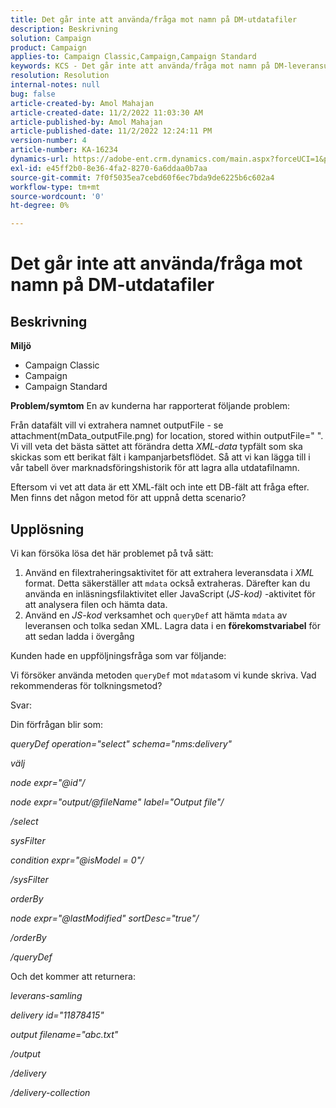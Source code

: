 ```yaml
---
title: Det går inte att använda/fråga mot namn på DM-utdatafiler
description: Beskrivning
solution: Campaign
product: Campaign
applies-to: Campaign Classic,Campaign,Campaign Standard
keywords: KCS - Det går inte att använda/fråga mot namn på DM-leveransutdatafiler
resolution: Resolution
internal-notes: null
bug: false
article-created-by: Amol Mahajan
article-created-date: 11/2/2022 11:03:30 AM
article-published-by: Amol Mahajan
article-published-date: 11/2/2022 12:24:11 PM
version-number: 4
article-number: KA-16234
dynamics-url: https://adobe-ent.crm.dynamics.com/main.aspx?forceUCI=1&pagetype=entityrecord&etn=knowledgearticle&id=157529f9-9d5a-ed11-9561-6045bd006a22
exl-id: e45ff2b0-8e36-4fa2-8270-6a6ddaa0b7aa
source-git-commit: 7f0f5035ea7cebd60f6ec7bda9de6225b6c602a4
workflow-type: tm+mt
source-wordcount: '0'
ht-degree: 0%

---
```


# Det går inte att använda/fråga mot namn på DM-utdatafiler

## Beskrivning

<b>Miljö</b>
- Campaign Classic
- Campaign
- Campaign Standard

<b>Problem/symtom</b>
En av kunderna har rapporterat följande problem:

Från datafält vill vi extrahera namnet outputFile - se attachment(mData_outputFile.png) for location, stored within outputFile=&quot; &quot;. Vi vill veta det bästa sättet att förändra detta *XML-data* typfält som ska skickas som ett berikat fält i kampanjarbetsflödet. Så att vi kan lägga till i vår tabell över marknadsföringshistorik för att lagra alla utdatafilnamn.

Eftersom vi vet att data är ett XML-fält och inte ett DB-fält att fråga efter. Men finns det någon metod för att uppnå detta scenario?


## Upplösning


Vi kan försöka lösa det här problemet på två sätt:

1. Använd en filextraheringsaktivitet för att extrahera leveransdata i *XML* format. Detta säkerställer att `mdata` också extraheras. Därefter kan du använda en inläsningsfilaktivitet eller JavaScript (*JS-kod)* -aktivitet för att analysera filen och hämta data.
2. Använd en *JS-kod* verksamhet och `queryDef` att hämta `mdata` av leveransen och tolka sedan XML. Lagra data i en <b>förekomstvariabel</b> för att sedan ladda i övergång


Kunden hade en uppföljningsfråga som var följande:

Vi försöker använda metoden `queryDef` mot `mdata`som vi kunde skriva. Vad rekommenderas för tolkningsmetod?

Svar:

Din förfrågan blir som:

*queryDef operation=&quot;select&quot; schema=&quot;nms:delivery&quot;*

*välj*

*node expr=&quot;@id&quot;/*

*node expr=&quot;output/@fileName&quot; label=&quot;Output file&quot;/*

*/select*

*sysFilter*

*condition expr=&quot;@isModel = 0&quot;/*

*/sysFilter*

*orderBy*

*node expr=&quot;@lastModified&quot; sortDesc=&quot;true&quot;/*

*/orderBy*

*/queryDef*



Och det kommer att returnera:

*leverans-samling*

*delivery id=&quot;11878415&quot;*

*output filename=&quot;abc.txt&quot;*

*/output*

*/delivery*

*/delivery-collection*
